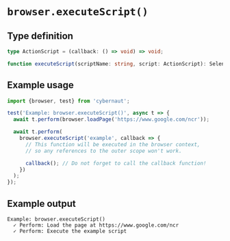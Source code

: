 # `browser.executeScript()`

## Type definition

```ts
type ActionScript = (callback: () => void) => void;

function executeScript(scriptName: string, script: ActionScript): SeleniumAction;
```

## Example usage

```ts
import {browser, test} from 'cybernaut';

test('Example: browser.executeScript()', async t => {
  await t.perform(browser.loadPage('https://www.google.com/ncr'));

  await t.perform(
    browser.executeScript('example', callback => {
      // This function will be executed in the browser context,
      // so any references to the outer scope won't work.

      callback(); // Do not forget to call the callback function!
    })
  );
});
```

## Example output

```fundamental
Example: browser.executeScript()
  ✓ Perform: Load the page at https://www.google.com/ncr
  ✓ Perform: Execute the example script
```
